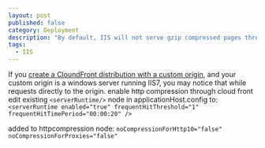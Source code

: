 ```yaml
---
layout: post
published: false
category: Deployment
description: "By default, IIS will not serve gzip compressed pages through CloudFront.   This article describes how to configure IIS so it does."
tags: 
  - IIS
---
```


If you [create a CloundFront distribution with a custom origin](http://docs.aws.amazon.com/AmazonCloudFront/latest/DeveloperGuide/distribution-web-creating.html), and your custom origin is a windows server running IIS7, you may notice that while requests directly to the origin.
enable http compression through cloud front
edit existing `<serverRuntime/>` node in applicationHost.config to:
`<serverRuntime enabled="true" frequentHitThreshold="1" frequentHitTimePeriod="00:00:20" />`

added to httpcompression node:
`noCompressionForHttp10="false" noCompressionForProxies="false"`